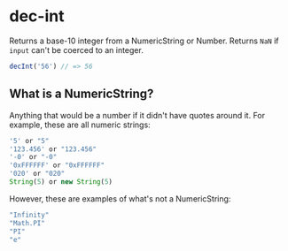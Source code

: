 # dec-int

Returns a base-10 integer from a NumericString or Number. Returns `NaN` if `input` can't be coerced 
to an integer.

```js
decInt('56') // => 56
```

## What is a NumericString?

Anything that would be a number if it didn't have quotes around it. For example, these are all 
numeric strings:

```js
'5' or "5"
'123.456' or "123.456"
'-0' or "-0"
'0xFFFFFF' or "0xFFFFFF"
'020' or "020"
String(5) or new String(5)
```

However, these are examples of what's not a NumericString:

```js
"Infinity"
"Math.PI"
"PI"
"e"
```

```